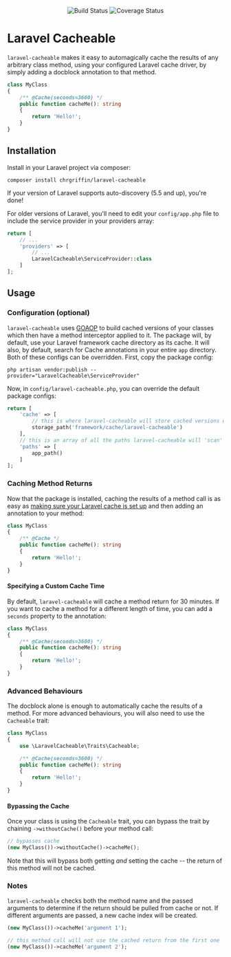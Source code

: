 <p align="center">
<img src="https://app.codeship.com/projects/d6932780-493c-0138-c924-5a0b9e4d4110/status?branch=master" alt="Build Status">
<img src='https://coveralls.io/repos/github/ChrGriffin/laravel-cacheable/badge.svg?branch=master' alt='Coverage Status' />
</p>

# Laravel Cacheable

`laravel-cacheable` makes it easy to automagically cache the results of any arbitrary class method, using your configured Laravel cache driver, by simply adding a docblock annotation to that method.

```php
class MyClass
{
    /** @Cache(seconds=3600) */
    public function cacheMe(): string 
    {
        return 'Hello!';
    }
}
```

## Installation

Install in your Laravel project via composer:

```shell script
composer install chrgriffin/laravel-cacheable
```

If your version of Laravel supports auto-discovery (5.5 and up), you're done!

For older versions of Laravel, you'll need to edit your `config/app.php` file to include the service provider in your providers array:

```php
return [
    // ...
    'providers' => [
        // ...
        LaravelCacheable\ServiceProvider::class
    ]
];
```

## Usage

### Configuration (optional)

`laravel-cacheable` uses [GOAOP](https://github.com/goaop/framework) to build cached versions of your classes which then have a method interceptor applied to it. The package will, by default, use your Laravel framework cache directory as its cache. It will also, by default, search for Cache annotations in your entire `app` directory. Both of these configs can be overridden. First, copy the package config:

```shell script
php artisan vendor:publish --provider="LaravelCacheable\ServiceProvider"
```

Now, in `config/laravel-cacheable.php`, you can override the default package configs:

```php
return [
    'cache' => [
        // this is where laravel-cacheable will store cached versions of your classes
        storage_path('framework/cache/laravel-cacheable')
    ],
    // this is an array of all the paths laravel-cacheable will 'scan' for Cache annotations
    'paths' => [
        app_path()
    ]
];
```

### Caching Method Returns

Now that the package is installed, caching the results of a method call is as easy as [making sure your Laravel cache is set up](https://laravel.com/docs/master/cache) and then adding an annotation to your method:

```php
class MyClass
{
    /** @Cache */
    public function cacheMe(): string 
    {
        return 'Hello!';
    }
}
```

#### Specifying a Custom Cache Time

By default, `laravel-cacheable` will cache a method return for 30 minutes. If you want to cache a method for a different length of time, you can add a `seconds` property to the annotation:

```php
class MyClass
{
    /** @Cache(seconds=3600) */
    public function cacheMe(): string 
    {
        return 'Hello!';
    }
}
```

### Advanced Behaviours

The docblock alone is enough to automatically cache the results of a method. For more advanced behaviours, you will also need to use the `Cacheable` trait:

```php
class MyClass
{
    use \LaravelCacheable\Traits\Cacheable;

    /** @Cache(seconds=3600) */
    public function cacheMe(): string 
    {
        return 'Hello!';
    }
}
```

#### Bypassing the Cache

Once your class is using the `Cacheable` trait, you can bypass the trait by chaining `->withoutCache()` before your method call:

```php
// bypasses cache
(new MyClass())->withoutCache()->cacheMe();
```

Note that this will bypass both getting _and_ setting the cache -- the return of this method will not be cached.

### Notes

`laravel-cacheable` checks both the method name and the passed arguments to determine if the return should be pulled from cache or not. If different arguments are passed, a new cache index will be created.

```php
(new MyClass())->cacheMe('argument 1');

// this method call will not use the cached return from the first one
(new MyClass())->cacheMe('argument 2');
```